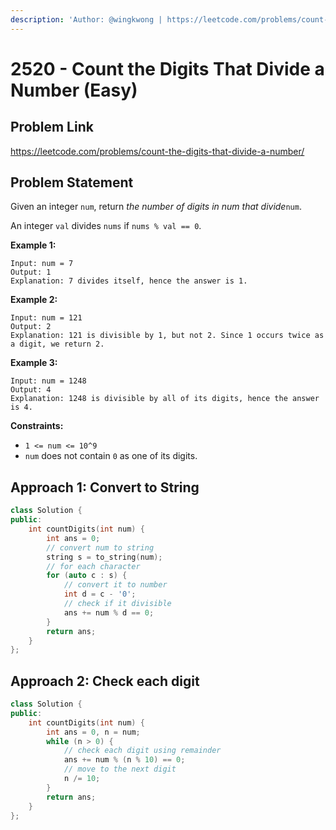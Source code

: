 ```yaml
---
description: 'Author: @wingkwong | https://leetcode.com/problems/count-the-digits-that-divide-a-number/'
---
```


# 2520 - Count the Digits That Divide a Number (Easy) 

## Problem Link

https://leetcode.com/problems/count-the-digits-that-divide-a-number/

## Problem Statement

Given an integer `num`, return *the number of digits in num that divide*`num`.

An integer `val` divides `nums` if `nums % val == 0`.

**Example 1:**

```
Input: num = 7
Output: 1
Explanation: 7 divides itself, hence the answer is 1.
```

**Example 2:**

```
Input: num = 121
Output: 2
Explanation: 121 is divisible by 1, but not 2. Since 1 occurs twice as a digit, we return 2.
```

**Example 3:**

```
Input: num = 1248
Output: 4
Explanation: 1248 is divisible by all of its digits, hence the answer is 4.
```

**Constraints:**

- `1 <= num <= 10^9`
- `num` does not contain `0` as one of its digits.

## Approach 1: Convert to String

<Tabs>
<TabItem value="cpp" label="C++">
<SolutionAuthor name="@wingkwong"/>

```cpp
class Solution {
public:
    int countDigits(int num) {
        int ans = 0;
        // convert num to string
        string s = to_string(num);
        // for each character
        for (auto c : s) {
            // convert it to number
            int d = c - '0';
            // check if it divisible
            ans += num % d == 0;
        }
        return ans;
    }
};
```

</TabItem>
</Tabs>

## Approach 2: Check each digit

<Tabs>
<TabItem value="cpp" label="C++">
<SolutionAuthor name="@wingkwong"/>

```cpp
class Solution {
public:
    int countDigits(int num) {
        int ans = 0, n = num;
        while (n > 0) {
            // check each digit using remainder
            ans += num % (n % 10) == 0;
            // move to the next digit
            n /= 10;
        }
        return ans;
    }
};
```

</TabItem>
</Tabs>